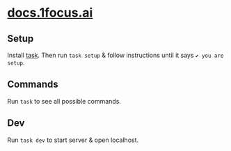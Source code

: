 # [docs.1focus.ai](https://docs.1focus.ai)

## Setup

Install [task](https://taskfile.dev/docs/installation). Then run `task setup` & follow instructions until it says `✔️ you are setup`.

## Commands

Run `task` to see all possible commands.

## Dev

Run `task dev` to start server & open localhost.
